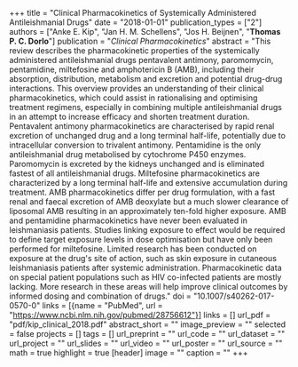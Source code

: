 +++
title = "Clinical Pharmacokinetics of Systemically Administered Antileishmanial Drugs"
date = "2018-01-01"
publication_types = ["2"]
authors = ["Anke E. Kip", "Jan H. M. Schellens", "Jos H. Beijnen", "**Thomas P. C. Dorlo**"]
publication = "_Clinical Pharmacokinetics_"
abstract = "This review describes the pharmacokinetic properties of the systemically administered antileishmanial drugs pentavalent antimony, paromomycin, pentamidine, miltefosine and amphotericin B (AMB), including their absorption, distribution, metabolism and excretion and potential drug-drug interactions. This overview provides an understanding of their clinical pharmacokinetics, which could assist in rationalising and optimising treatment regimens, especially in combining multiple antileishmanial drugs in an attempt to increase efficacy and shorten treatment duration. Pentavalent antimony pharmacokinetics are characterised by rapid renal excretion of unchanged drug and a long terminal half-life, potentially due to intracellular conversion to trivalent antimony. Pentamidine is the only antileishmanial drug metabolised by cytochrome P450 enzymes. Paromomycin is excreted by the kidneys unchanged and is eliminated fastest of all antileishmanial drugs. Miltefosine pharmacokinetics are characterized by a long terminal half-life and extensive accumulation during treatment. AMB pharmacokinetics differ per drug formulation, with a fast renal and faecal excretion of AMB deoxylate but a much slower clearance of liposomal AMB resulting in an approximately ten-fold higher exposure. AMB and pentamidine pharmacokinetics have never been evaluated in leishmaniasis patients. Studies linking exposure to effect would be required to define target exposure levels in dose optimisation but have only been performed for miltefosine. Limited research has been conducted on exposure at the drug's site of action, such as skin exposure in cutaneous leishmaniasis patients after systemic administration. Pharmacokinetic data on special patient populations such as HIV co-infected patients are mostly lacking. More research in these areas will help improve clinical outcomes by informed dosing and combination of drugs."
doi = "10.1007/s40262-017-0570-0"
links = [{name = "PubMed", url = "https://www.ncbi.nlm.nih.gov/pubmed/28756612"}]
links = []
url_pdf = "pdf/kip_clinical_2018.pdf"
abstract_short = ""
image_preview = ""
selected = false
projects = []
tags = []
url_preprint = ""
url_code = ""
url_dataset = ""
url_project = ""
url_slides = ""
url_video = ""
url_poster = ""
url_source = ""
math = true
highlight = true
[header]
image = ""
caption = ""
+++

